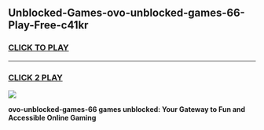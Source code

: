 
## Unblocked-Games-ovo-unblocked-games-66-Play-Free-c41kr
<h3>
<a href="https://premium76.site?title=ovo-unblocked-games-66&ref=22A">CLICK TO PLAY</a></h3>
<hr>

<h3>
<a href="https://premium76.site?title=ovo-unblocked-games-66&ref=22A">CLICK 2 PLAY</a>
  
</h3>

<a href="https://premium76.site?title=ovo-unblocked-games-66&ref=22A"><img src="https://clearcache.store/games.png"></a>


**ovo-unblocked-games-66 games unblocked: Your Gateway to Fun and Accessible Online Gaming**
